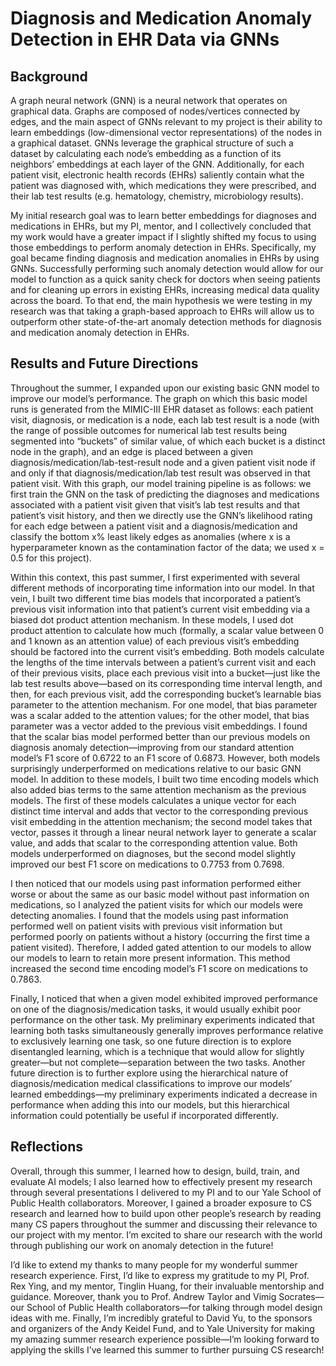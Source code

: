 # Diagnosis and Medication Anomaly Detection in EHR Data via GNNs

## Background

A graph neural network (GNN) is a neural network that operates on graphical data. Graphs are composed of nodes/vertices connected by edges, and the main aspect of GNNs relevant to my project is their ability to learn embeddings (low-dimensional vector representations) of the nodes in a graphical dataset. GNNs leverage the graphical structure of such a dataset by calculating each node’s embedding as a function of its neighbors’ embeddings at each layer of the GNN. Additionally, for each patient visit, electronic health records (EHRs) saliently contain what the patient was diagnosed with, which medications they were prescribed, and their lab test results (e.g. hematology, chemistry, microbiology results).

My initial research goal was to learn better embeddings for diagnoses and medications in EHRs, but my PI, mentor, and I collectively concluded that my work would have a greater impact if I slightly shifted my focus to using those embeddings to perform anomaly detection in EHRs. Specifically, my goal became finding diagnosis and medication anomalies in EHRs by using GNNs. Successfully performing such anomaly detection would allow for our model to function as a quick sanity check for doctors when seeing patients and for cleaning up errors in existing EHRs, increasing medical data quality across the board. To that end, the main hypothesis we were testing in my research was that taking a graph-based approach to EHRs will allow us to outperform other state-of-the-art anomaly detection methods for diagnosis and medication anomaly detection in EHRs.

## Results and Future Directions

Throughout the summer, I expanded upon our existing basic GNN model to improve our model’s performance. The graph on which this basic model runs is generated from the MIMIC-III EHR dataset as follows: each patient visit, diagnosis, or medication is a node, each lab test result is a node (with the range of possible outcomes for numerical lab test results being segmented into “buckets” of similar value, of which each bucket is a distinct node in the graph), and an edge is placed between a given diagnosis/medication/lab-test-result node and a given patient visit node if and only if that diagnosis/medication/lab test result was observed in that patient visit. With this graph, our model training pipeline is as follows: we first train the GNN on the task of predicting the diagnoses and medications associated with a patient visit given that visit’s lab test results and that patient’s visit history, and then we directly use the GNN’s likelihood rating for each edge between a patient visit and a diagnosis/medication and classify the bottom x% least likely edges as anomalies (where x is a hyperparameter known as the contamination factor of the data; we used x = 0.5 for this project).

Within this context, this past summer, I first experimented with several different methods of incorporating time information into our model. In that vein, I built two different time bias models that incorporated a patient’s previous visit information into that patient’s current visit embedding via a biased dot product attention mechanism. In these models, I used dot product attention to calculate how much (formally, a scalar value between 0 and 1 known as an attention value) of each previous visit’s embedding should be factored into the current visit’s embedding. Both models calculate the lengths of the time intervals between a patient’s current visit and each of their previous visits, place each previous visit into a bucket—just like the lab test results above—based on its corresponding time interval length, and then, for each previous visit, add the corresponding bucket’s learnable bias parameter to the attention mechanism. For one model, that bias parameter was a scalar added to the attention values; for the other model, that bias parameter was a vector added to the previous visit embeddings. I found that the scalar bias model performed better than our previous models on diagnosis anomaly detection—improving from our standard attention model’s F1 score of 0.6722 to an F1 score of 0.6873. However, both models surprisingly underperformed on medications relative to our basic GNN model. In addition to these models, I built two time encoding models which also added bias terms to the same attention mechanism as the previous models. The first of these models calculates a unique vector for each distinct time interval and adds that vector to the corresponding previous visit embedding in the attention mechanism; the second model takes that vector, passes it through a linear neural network layer to generate a scalar value, and adds that scalar to the corresponding attention value. Both models underperformed on diagnoses, but the second model slightly improved our best F1 score on medications to 0.7753 from 0.7698.

I then noticed that our models using past information performed either worse or about the same as our basic model without past information on medications, so I analyzed the patient visits for which our models were detecting anomalies. I found that the models using past information performed well on patient visits with previous visit information but performed poorly on patients without a history (occurring the first time a patient visited). Therefore, I added gated attention to our models to allow our models to learn to retain more present information. This method increased the second time encoding model’s F1 score on medications to 0.7863.

Finally, I noticed that when a given model exhibited improved performance on one of the diagnosis/medication tasks, it would usually exhibit poor performance on the other task. My preliminary experiments indicated that learning both tasks simultaneously generally improves performance relative to exclusively learning one task, so one future direction is to explore disentangled learning, which is a technique that would allow for slightly greater—but not complete—separation between the two tasks. Another future direction is to further explore using the hierarchical nature of diagnosis/medication medical classifications to improve our models’ learned embeddings—my preliminary experiments indicated a decrease in performance when adding this into our models, but this hierarchical information could potentially be useful if incorporated differently.

## Reflections

Overall, through this summer, I learned how to design, build, train, and evaluate AI models; I also learned how to effectively present my research through several presentations I delivered to my PI and to our Yale School of Public Health collaborators. Moreover, I gained a broader exposure to CS research and learned how to build upon other people’s research by reading many CS papers throughout the summer and discussing their relevance to our project with my mentor. I’m excited to share our research with the world through publishing our work on anomaly detection in the future!

I’d like to extend my thanks to many people for my wonderful summer research experience. First, I’d like to express my gratitude to my PI, Prof. Rex Ying, and my mentor, Tinglin Huang, for their invaluable mentorship and guidance. Moreover, thank you to Prof. Andrew Taylor and Vimig Socrates—our School of Public Health collaborators—for talking through model design ideas with me. Finally, I’m incredibly grateful to David Yu, to the sponsors and organizers of the Andy Keidel Fund, and to Yale University for making my amazing summer research experience possible—I’m looking forward to applying the skills I’ve learned this summer to further pursuing CS research!
